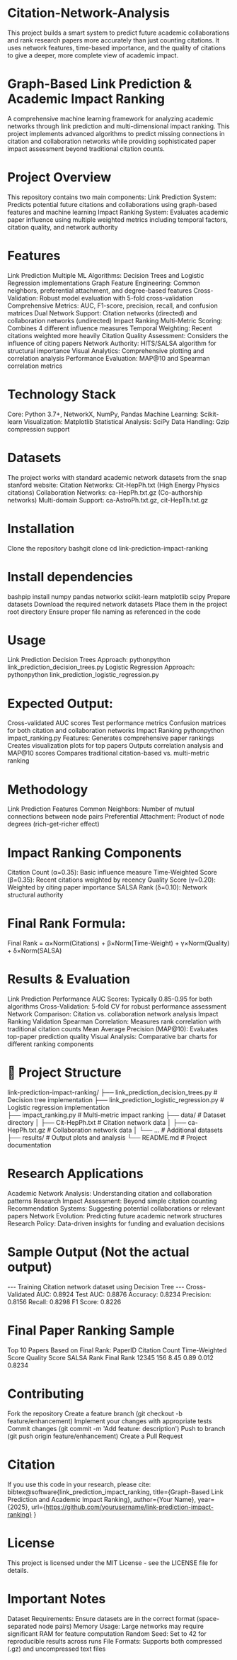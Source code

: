 # Citation-Network-Analysis
This project builds a smart system to predict future academic collaborations and rank research papers more accurately than just counting citations. It uses network features, time-based importance, and the quality of citations to give a deeper, more complete view of academic impact.
# Graph-Based Link Prediction & Academic Impact Ranking
A comprehensive machine learning framework for analyzing academic networks through link prediction and multi-dimensional impact ranking. This project implements advanced algorithms to predict missing connections in citation and collaboration networks while providing sophisticated paper impact assessment beyond traditional citation counts.
# Project Overview
This repository contains two main components:
Link Prediction System: Predicts potential future citations and collaborations using graph-based features and machine learning
Impact Ranking System: Evaluates academic paper influence using multiple weighted metrics including temporal factors, citation quality, and network authority
# Features
Link Prediction
Multiple ML Algorithms: Decision Trees and Logistic Regression implementations
Graph Feature Engineering: Common neighbors, preferential attachment, and degree-based features
Cross-Validation: Robust model evaluation with 5-fold cross-validation
Comprehensive Metrics: AUC, F1-score, precision, recall, and confusion matrices
Dual Network Support: Citation networks (directed) and collaboration networks (undirected)
Impact Ranking
Multi-Metric Scoring: Combines 4 different influence measures
Temporal Weighting: Recent citations weighted more heavily
Citation Quality Assessment: Considers the influence of citing papers
Network Authority: HITS/SALSA algorithm for structural importance
Visual Analytics: Comprehensive plotting and correlation analysis
Performance Evaluation: MAP@10 and Spearman correlation metrics
# Technology Stack
Core: Python 3.7+, NetworkX, NumPy, Pandas
Machine Learning: Scikit-learn
Visualization: Matplotlib
Statistical Analysis: SciPy
Data Handling: Gzip compression support
# Datasets
The project works with standard academic network datasets from the snap stanford website:
Citation Networks: Cit-HepPh.txt (High Energy Physics citations)
Collaboration Networks: ca-HepPh.txt.gz (Co-authorship networks)
Multi-domain Support: ca-AstroPh.txt.gz, cit-HepTh.txt.gz
# Installation
Clone the repository
bashgit clone <repository-url>
cd link-prediction-impact-ranking
# Install dependencies
bashpip install numpy pandas networkx scikit-learn matplotlib scipy
Prepare datasets
Download the required network datasets
Place them in the project root directory
Ensure proper file naming as referenced in the code
# Usage
Link Prediction
Decision Trees Approach:
pythonpython link_prediction_decision_trees.py
Logistic Regression Approach:
pythonpython link_prediction_logistic_regression.py
# Expected Output:
Cross-validated AUC scores
Test performance metrics
Confusion matrices for both citation and collaboration networks
Impact Ranking
pythonpython impact_ranking.py
Features:
Generates comprehensive paper rankings
Creates visualization plots for top papers
Outputs correlation analysis and MAP@10 scores
Compares traditional citation-based vs. multi-metric ranking
# Methodology
Link Prediction Features
Common Neighbors: Number of mutual connections between node pairs
Preferential Attachment: Product of node degrees (rich-get-richer effect)
# Impact Ranking Components
Citation Count (α=0.35): Basic influence measure
Time-Weighted Score (β=0.35): Recent citations weighted by recency
Quality Score (γ=0.20): Weighted by citing paper importance
SALSA Rank (δ=0.10): Network structural authority
# Final Rank Formula:
Final Rank = α×Norm(Citations) + β×Norm(Time-Weight) + γ×Norm(Quality) + δ×Norm(SALSA)
# Results & Evaluation
Link Prediction Performance
AUC Scores: Typically 0.85-0.95 for both algorithms
Cross-Validation: 5-fold CV for robust performance assessment
Network Comparison: Citation vs. collaboration network analysis
Impact Ranking Validation
Spearman Correlation: Measures rank correlation with traditional citation counts
Mean Average Precision (MAP@10): Evaluates top-paper prediction quality
Visual Analysis: Comparative bar charts for different ranking components
# 📁 Project Structure
link-prediction-impact-ranking/
├── link_prediction_decision_trees.py    # Decision tree implementation
├── link_prediction_logistic_regression.py # Logistic regression implementation  
├── impact_ranking.py                     # Multi-metric impact ranking
├── data/                                 # Dataset directory
│   ├── Cit-HepPh.txt                    # Citation network data
│   ├── ca-HepPh.txt.gz                  # Collaboration network data
│   └── ...                              # Additional datasets
├── results/                              # Output plots and analysis
└── README.md                            # Project documentation
# Research Applications
Academic Network Analysis: Understanding citation and collaboration patterns
Research Impact Assessment: Beyond simple citation counting
Recommendation Systems: Suggesting potential collaborations or relevant papers
Network Evolution: Predicting future academic network structures
Research Policy: Data-driven insights for funding and evaluation decisions
# Sample Output (Not the actual output)
--- Training Citation network dataset using Decision Tree ---
Cross-Validated AUC: 0.8924
Test AUC: 0.8876
Accuracy: 0.8234
Precision: 0.8156
Recall: 0.8298
F1 Score: 0.8226
# Final Paper Ranking Sample 
Top 10 Papers Based on Final Rank:
PaperID  Citation Count  Time-Weighted Score  Quality Score  SALSA Rank  Final Rank
  12345             156                 8.45           0.89        0.012        0.8234
# Contributing
Fork the repository
Create a feature branch (git checkout -b feature/enhancement)
Implement your changes with appropriate tests
Commit changes (git commit -m 'Add feature: description')
Push to branch (git push origin feature/enhancement)
Create a Pull Request
# Citation
If you use this code in your research, please cite:
bibtex@software{link_prediction_impact_ranking,
  title={Graph-Based Link Prediction and Academic Impact Ranking},
  author={Your Name},
  year={2025},
  url={https://github.com/yourusername/link-prediction-impact-ranking}
}
# License
This project is licensed under the MIT License - see the LICENSE file for details.
# Important Notes
Dataset Requirements: Ensure datasets are in the correct format (space-separated node pairs)
Memory Usage: Large networks may require significant RAM for feature computation
Random Seed: Set to 42 for reproducible results across runs
File Formats: Supports both compressed (.gz) and uncompressed text files
